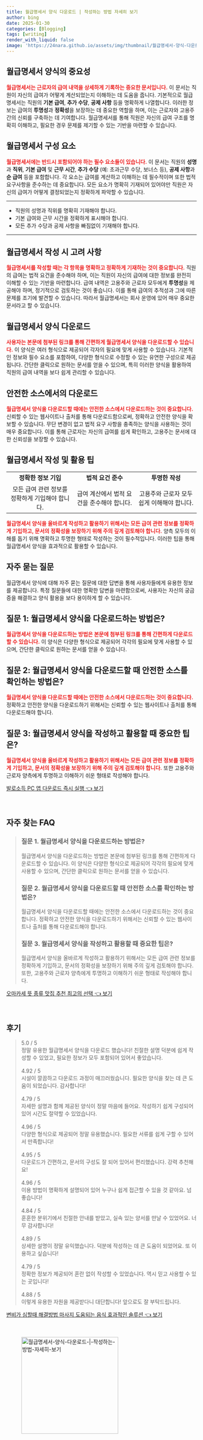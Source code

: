 ```yaml
---
title: 월급명세서 양식 다운로드 | 작성하는 방법 자세히 보기
author: bing
date: 2025-01-30
categories: [Blogging]
tags: [writing]
render_with_liquid: false
image: 'https://24nara.github.io/assets/img/thumbnail/월급명세서-양식-다운로드-|-작성하는-방법-자세히-보기.webp'
---
```



<h2 id='월급명세서_양식의_중요성'>월급명세서 양식의 중요성</h2>

<p><b><span style="color: #ee2323;">월급명세서는 근로자의 급여 내역을 상세하게 기록하는 중요한 문서입니다.</span></b> 이 문서는 직원이 자신의 급여가 어떻게 계산되었는지 이해하는 데 도움을 줍니다. 기본적으로 월급명세서는 직원의 <b>기본 급여</b>, <b>추가 수당</b>, <b>공제 사항</b> 등을 명확하게 나열합니다. 이러한 정보는 급여의 <b>투명성</b>과 <b>정확성</b>을 보장하는 데 중요한 역할을 하며, 이는 근로자와 고용주 간의 신뢰를 구축하는 데 기여합니다. 월급명세서를 통해 직원은 자신의 급여 구조를 명확히 이해하고, 필요한 경우 문제를 제기할 수 있는 기반을 마련할 수 있습니다.</p>

<h2 id='월급명세서_구성요소'>월급명세서 구성 요소</h2>

<p><b><span style="color: #ee2323;">월급명세서에는 반드시 포함되어야 하는 필수 요소들이 있습니다.</span></b> 이 문서는 직원의 <b>성명</b>과 <b>직위</b>, <b>기본 급여</b> 및 <b>근무 시간</b>, <b>추가 수당</b> (예: 초과근무 수당, 보너스 등), <b>공제 사항</b>과 <b>순 급여</b> 등을 포함합니다. 각 요소는 급여를 계산하고 이해하는 데 필수적이며 또한 법적 요구사항을 준수하는 데 중요합니다. 모든 요소가 명확히 기재되어 있어야만 직원은 자신의 급여가 어떻게 결정되었는지 정확하게 파악할 수 있습니다.</p>

<hr />

<ul>
    <li>직원의 성명과 직위를 명확히 기재해야 합니다.</li>
    <li>기본 급여와 근무 시간을 정확하게 표시해야 합니다.</li>
    <li>모든 추가 수당과 공제 사항을 빠짐없이 기재해야 합니다.</li>
</ul>

<hr />

<h2 id='월급명세서_작성_시_고려사항'>월급명세서 작성 시 고려 사항</h2>

<p><b><span style="color: #ee2323;">월급명세서를 작성할 때는 각 항목을 명확하고 정확하게 기재하는 것이 중요합니다.</span></b> 직원의 급여는 법적 요건을 준수해야 하며, 이는 직원이 자신의 급여에 대한 정보를 완전히 이해할 수 있는 기반을 마련합니다. 급여 내역은 고용주와 근로자 모두에게 <b>투명성</b>을 제공해야 하며, 정기적으로 검토하는 것이 좋습니다. 이를 통해 급여의 추적성과 그에 따른 문제를 조기에 발견할 수 있습니다. 따라서 월급명세서는 회사 운영에 있어 매우 중요한 문서라고 할 수 있습니다.</p>

<h2 id='월급명세서_양식_다운로드'>월급명세서 양식 다운로드</h2>

<p><b><span style="color: #ee2323;">사용자는 본문에 첨부된 링크를 통해 간편하게 월급명세서 양식을 다운로드할 수 있습니다.</span></b> 이 양식은 여러 형식으로 제공되어 각자의 필요에 맞게 사용할 수 있습니다. 기본적인 정보와 필수 요소를 포함하여, 다양한 형식으로 수정할 수 있는 유연한 구성으로 제공됩니다. 간단한 클릭으로 원하는 문서를 얻을 수 있으며, 특히 이러한 양식을 활용하여 직원의 급여 내역을 보다 쉽게 관리할 수 있습니다.</p>

<h2 id='안전한_소스에서의_다운로드'>안전한 소스에서의 다운로드</h2>

<p><b><span style="color: #ee2323;">월급명세서 양식을 다운로드할 때에는 안전한 소스에서 다운로드하는 것이 중요합니다.</span></b> 신뢰할 수 있는 웹사이트나 출처를 통해 다운로드함으로써, 정확하고 안전한 양식을 확보할 수 있습니다. 무단 변경이 없고 법적 요구 사항을 충족하는 양식을 사용하는 것이 매우 중요합니다. 이를 통해 근로자는 자신의 급여를 쉽게 확인하고, 고용주는 문서에 대한 신뢰성을 보장할 수 있습니다.</p>

<h2 id='월급명세서_작성_및_활용_팁'>월급명세서 작성 및 활용 팁</h2>

<table>
    <tr>
        <td style="text-align: center; height: 17px;"><b>정확한 정보 기입</b></td>
        <td style="text-align: center; height: 17px;"><b>법적 요건 준수</b></td>
        <td style="text-align: center; height: 17px;"><b>투명한 작성</b></td>
    </tr>
    <tr>
        <td style="text-align: center; height: 17px;">모든 급여 관련 정보를 정확하게 기입해야 합니다.</td>
        <td style="text-align: center; height: 17px;">급여 계산에서 법적 요건을 준수해야 합니다.</td>
        <td style="text-align: center; height: 17px;">고용주와 근로자 모두 쉽게 이해해야 합니다.</td>
    </tr>
</table>

<p><b><span style="color: #ee2323;">월급명세서 양식을 올바르게 작성하고 활용하기 위해서는 모든 급여 관련 정보를 정확하게 기입하고, 문서의 정확성을 보장하기 위해 주의 깊게 검토해야 합니다.</span></b> 양측 모두의 이해를 돕기 위해 명확하고 투명한 형태로 작성하는 것이 필수적입니다. 이러한 팁을 통해 월급명세서 양식을 효과적으로 활용할 수 있습니다.</p>

<h2 id='자주_묻는_질문'>자주 묻는 질문</h2>

<p>월급명세서 양식에 대해 자주 묻는 질문에 대한 답변을 통해 사용자들에게 유용한 정보를 제공합니다. 특정 질문들에 대한 명확한 답변을 마련함으로써, 사용자는 자신의 궁금증을 해결하고 양식 활용을 보다 용이하게 할 수 있습니다.</p>

<h2 id='질문_1'>질문 1: 월급명세서 양식을 다운로드하는 방법은?</h2>

<p><b><span style="color: #ee2323;">월급명세서 양식을 다운로드하는 방법은 본문에 첨부된 링크를 통해 간편하게 다운로드할 수 있습니다.</span></b> 이 양식은 다양한 형식으로 제공되어 각각의 필요에 맞게 사용할 수 있으며, 간단한 클릭으로 원하는 문서를 얻을 수 있습니다.</p>

<h2 id='질문_2'>질문 2: 월급명세서 양식을 다운로드할 때 안전한 소스를 확인하는 방법은?</h2>

<p><b><span style="color: #ee2323;">월급명세서 양식을 다운로드할 때에는 안전한 소스에서 다운로드하는 것이 중요합니다.</span></b> 정확하고 안전한 양식을 다운로드하기 위해서는 신뢰할 수 있는 웹사이트나 출처를 통해 다운로드해야 합니다.</p>

<h2 id='질문_3'>질문 3: 월급명세서 양식을 작성하고 활용할 때 중요한 팁은?</h2>

<p><b><span style="color: #ee2323;">월급명세서 양식을 올바르게 작성하고 활용하기 위해서는 모든 급여 관련 정보를 정확하게 기입하고, 문서의 정확성을 보장하기 위해 주의 깊게 검토해야 합니다.</span></b> 또한 고용주와 근로자 양측에게 투명하고 이해하기 쉬운 형태로 작성해야 합니다.</p>


<p><a class="click-button" title="발로소득 PC 앱 다운로드 즉시 실행" href="https://24nara.github.io/posts/%EB%B0%9C%EB%A1%9C%EC%86%8C%EB%93%9D-PC-%EC%95%B1-%EB%8B%A4%EC%9A%B4%EB%A1%9C%EB%93%9C-%EC%A6%89%EC%8B%9C-%EC%8B%A4%ED%96%89/" rel="dofollow">발로소득 PC 앱 다운로드 즉시 실행 👈 보기</a></p><br>
<h2 id='자주_찾는_FAQ'>자주 찾는 FAQ</h2>
<div itemscope="" itemtype="https://schema.org/FAQPage"> 
<blockquote> 
<div itemscope="" itemprop="mainEntity" itemtype="https://schema.org/Question"> 
<h3 itemprop="name">질문 1. 월급명세서 양식을 다운로드하는 방법은? </h3> 
<div itemscope="" itemprop="acceptedAnswer" itemtype="https://schema.org/Answer"> 
<span itemprop="text"> 
<p>월급명세서 양식을 다운로드하는 방법은 본문에 첨부된 링크를 통해 간편하게 다운로드할 수 있습니다. 이 양식은 다양한 형식으로 제공되어 각각의 필요에 맞게 사용할 수 있으며, 간단한 클릭으로 원하는 문서를 얻을 수 있습니다.</p> 
</span> 
</div> 
</div> 
<div itemscope="" itemprop="mainEntity" itemtype="https://schema.org/Question"> 
<h3 itemprop="name">질문 2. 월급명세서 양식을 다운로드할 때 안전한 소스를 확인하는 방법은? </h3> 
<div itemscope="" itemprop="acceptedAnswer" itemtype="https://schema.org/Answer"> 
<span itemprop="text"> 
<p>월급명세서 양식을 다운로드할 때에는 안전한 소스에서 다운로드하는 것이 중요합니다. 정확하고 안전한 양식을 다운로드하기 위해서는 신뢰할 수 있는 웹사이트나 출처를 통해 다운로드해야 합니다.</p> 
</span> 
</div> 
</div> 
<div itemscope="" itemprop="mainEntity" itemtype="https://schema.org/Question"> 
<h3 itemprop="name">질문 3. 월급명세서 양식을 작성하고 활용할 때 중요한 팁은? </h3> 
<div itemscope="" itemprop="acceptedAnswer" itemtype="https://schema.org/Answer"> 
<span itemprop="text"> 
<p>월급명세서 양식을 올바르게 작성하고 활용하기 위해서는 모든 급여 관련 정보를 정확하게 기입하고, 문서의 정확성을 보장하기 위해 주의 깊게 검토해야 합니다. 또한, 고용주와 근로자 양측에게 투명하고 이해하기 쉬운 형태로 작성해야 합니다.</p> 
</span> 
</div> 
</div> 
</blockquote> 
</div>
<p><a class="click-button" title="오마카세 뜻 종류 맛집 추천 최고의 선택" href="https://24nara.github.io/posts/%EC%98%A4%EB%A7%88%EC%B9%B4%EC%84%B8-%EB%9C%BB-%EC%A2%85%EB%A5%98-%EB%A7%9B%EC%A7%91-%EC%B6%94%EC%B2%9C-%EC%B5%9C%EA%B3%A0%EC%9D%98-%EC%84%A0%ED%83%9D/" rel="dofollow">오마카세 뜻 종류 맛집 추천 최고의 선택 👈 보기</a></p><br>
<h2 id='후기'>후기</h2>
<div itemscope itemtype="https://schema.org/Product">
  <blockquote>
  <div itemprop="review" itemscope itemtype="https://schema.org/Review">
      <div itemprop="reviewRating" itemscope itemtype="https://schema.org/Rating"> <span itemprop="ratingValue">5.0</span> / <span itemprop="bestRating">5</span> </div>
      <span itemprop="reviewBody">정말 유용한 월급명세서 양식을 다운로드 했습니다! 친절한 설명 덕분에 쉽게 작성할 수 있었고, 필요한 정보가 모두 포함되어 있어서 좋았습니다.</span>
  </div>
  <br>
  <div itemprop="review" itemscope itemtype="https://schema.org/Review">
      <div itemprop="reviewRating" itemscope itemtype="https://schema.org/Rating"> <span itemprop="ratingValue">4.92</span> / <span itemprop="bestRating">5</span> </div>
      <span itemprop="reviewBody">시설이 깔끔하고 다운로드 과정이 매끄러웠습니다. 필요한 양식을 찾는 데 큰 도움이 되었습니다. 감사합니다!</span>
  </div>
  <br>
  <div itemprop="review" itemscope itemtype="https://schema.org/Review">
      <div itemprop="reviewRating" itemscope itemtype="https://schema.org/Rating"> <span itemprop="ratingValue">4.79</span> / <span itemprop="bestRating">5</span> </div>
      <span itemprop="reviewBody">자세한 설명과 함께 제공된 양식이 정말 마음에 들어요. 작성하기 쉽게 구성되어 있어 시간도 절약할 수 있었습니다.</span>
  </div>
  <br>
  <div itemprop="review" itemscope itemtype="https://schema.org/Review">
      <div itemprop="reviewRating" itemscope itemtype="https://schema.org/Rating"> <span itemprop="ratingValue">4.96</span> / <span itemprop="bestRating">5</span> </div>
      <span itemprop="reviewBody">다양한 형식으로 제공되어 정말 유용했습니다. 필요한 서류를 쉽게 구할 수 있어서 만족합니다!</span>
  </div>
  <br>
  <div itemprop="review" itemscope itemtype="https://schema.org/Review">
      <div itemprop="reviewRating" itemscope itemtype="https://schema.org/Rating"> <span itemprop="ratingValue">4.95</span> / <span itemprop="bestRating">5</span> </div>
      <span itemprop="reviewBody">다운로드가 간편하고, 문서의 구성도 잘 되어 있어서 편리했습니다. 강력 추천해요!</span>
  </div>
  <br>
  <div itemprop="review" itemscope itemtype="https://schema.org/Review">
      <div itemprop="reviewRating" itemscope itemtype="https://schema.org/Rating"> <span itemprop="ratingValue">4.96</span> / <span itemprop="bestRating">5</span> </div>
      <span itemprop="reviewBody">이용 방법이 명확하게 설명되어 있어 누구나 쉽게 접근할 수 있을 것 같아요. 넘 좋습니다!</span>
  </div>
  <br>
  <div itemprop="review" itemscope itemtype="https://schema.org/Review">
      <div itemprop="reviewRating" itemscope itemtype="https://schema.org/Rating"> <span itemprop="ratingValue">4.84</span> / <span itemprop="bestRating">5</span> </div>
      <span itemprop="reviewBody">훈훈한 분위기에서 친절한 안내를 받았고, 실속 있는 양서를 만날 수 있었어요. 너무 감사합니다!</span>
  </div>
  <br>
  <div itemprop="review" itemscope itemtype="https://schema.org/Review">
      <div itemprop="reviewRating" itemscope itemtype="https://schema.org/Rating"> <span itemprop="ratingValue">4.89</span> / <span itemprop="bestRating">5</span> </div>
      <span itemprop="reviewBody">상세한 설명이 정말 유익했습니다. 덕분에 작성하는 데 큰 도움이 되었어요. 또 이용하고 싶습니다!</span>
  </div>
  <br>
  <div itemprop="review" itemscope itemtype="https://schema.org/Review">
      <div itemprop="reviewRating" itemscope itemtype="https://schema.org/Rating"> <span itemprop="ratingValue">4.79</span> / <span itemprop="bestRating">5</span> </div>
      <span itemprop="reviewBody">정확한 정보가 제공되어 혼란 없이 작성할 수 있었습니다. 역시 믿고 사용할 수 있는 곳입니다!</span>
  </div>
  <br>
  <div itemprop="review" itemscope itemtype="https://schema.org/Review">
      <div itemprop="reviewRating" itemscope itemtype="https://schema.org/Rating"> <span itemprop="ratingValue">4.88</span> / <span itemprop="bestRating">5</span> </div>
      <span itemprop="reviewBody">이렇게 유용한 자원을 제공받다니 대단합니다! 앞으로도 잘 부탁드립니다.</span>
  </div>
  </blockquote>
</div>
<p><a class="click-button" title="변비가 심할때 해결방법 마사지 도움되는 음식 효과적인 솔루션" href="https://24nara.github.io/posts/%EB%B3%80%EB%B9%84%EA%B0%80-%EC%8B%AC%ED%95%A0%EB%95%8C-%ED%95%B4%EA%B2%B0%EB%B0%A9%EB%B2%95-%EB%A7%88%EC%82%AC%EC%A7%80-%EB%8F%84%EC%9B%80%EB%90%98%EB%8A%94-%EC%9D%8C%EC%8B%9D-%ED%9A%A8%EA%B3%BC%EC%A0%81%EC%9D%B8-%EC%86%94%EB%A3%A8%EC%85%98/" rel="dofollow">변비가 심할때 해결방법 마사지 도움되는 음식 효과적인 솔루션 👈 보기</a></p><br>
<figure class="image"><img src="https://24nara.github.io/assets/img/thumbnail/월급명세서-양식-다운로드-|-작성하는-방법-자세히-보기.webp" alt="월급명세서-양식-다운로드-|-작성하는-방법-자세히-보기" width="256" height="256"></figure>